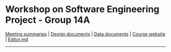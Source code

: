 # Workshop on Software Engineering Project - Group 14A

[Meeting summaries](https://docs.google.com/document/d/1M502Vx5TxuQTj16r9w04SnjAGN6pvzvBHm3LmCXldtg/edit?usp=sharing "Meeting summaries") | [Design documents](https://docs.google.com/document/d/11Ss6_judht9GdxOtThkqoeHSnHHVwOaFPSBxoLhgcpI/edit?usp=sharing "Design documents") | 
[Data documents](https://docs.google.com/document/d/1UVsgC47uSvbf2bAviE3i_3NVTepYDGI39rVhpnGLN8g/edit?usp=sharing "Data Load documents") | [Course website](https://www.cs.bgu.ac.il/~wsep202/Main "Course website") | [Editor.md](https://pandao.github.io/editor.md/en.html "Editor.md")


------------
